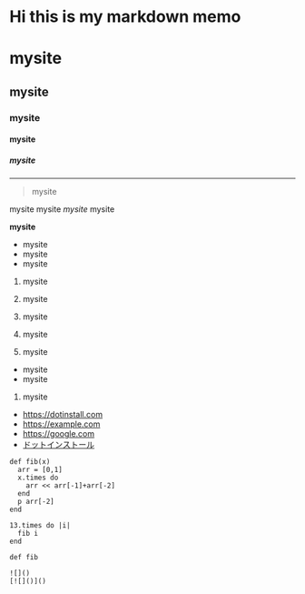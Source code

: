 # **Hi this is my markdown memo**
 
# mysite
## mysite
### mysite
#### mysite
##### mysite

---

> mysite

mysite mysite *mysite* mysite

**mysite**

- mysite
- mysite
- mysite

1. mysite
2. mysite
3. mysite

1. mysite
1. mysite
  - mysite
  - mysite
1. mysite


  - https://dotinstall.com
  - https://example.com
  - https://google.com
  - [ドットインストール](https://dotinstall.com)

```
def fib(x)
  arr = [0,1]
  x.times do 
    arr << arr[-1]+arr[-2]
  end 
  p arr[-2]
end

13.times do |i|
  fib i
end
```

`def fib`

```
![]()
[![]()]()
```

